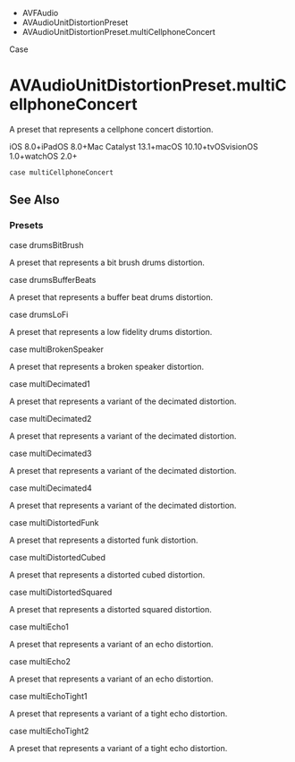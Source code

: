 

- AVFAudio
- AVAudioUnitDistortionPreset
-  AVAudioUnitDistortionPreset.multiCellphoneConcert 

Case

# AVAudioUnitDistortionPreset.multiCellphoneConcert

A preset that represents a cellphone concert distortion.

iOS 8.0+iPadOS 8.0+Mac Catalyst 13.1+macOS 10.10+tvOSvisionOS 1.0+watchOS 2.0+

``` source
case multiCellphoneConcert
```

## See Also

### Presets

case drumsBitBrush

A preset that represents a bit brush drums distortion.

case drumsBufferBeats

A preset that represents a buffer beat drums distortion.

case drumsLoFi

A preset that represents a low fidelity drums distortion.

case multiBrokenSpeaker

A preset that represents a broken speaker distortion.

case multiDecimated1

A preset that represents a variant of the decimated distortion.

case multiDecimated2

A preset that represents a variant of the decimated distortion.

case multiDecimated3

A preset that represents a variant of the decimated distortion.

case multiDecimated4

A preset that represents a variant of the decimated distortion.

case multiDistortedFunk

A preset that represents a distorted funk distortion.

case multiDistortedCubed

A preset that represents a distorted cubed distortion.

case multiDistortedSquared

A preset that represents a distorted squared distortion.

case multiEcho1

A preset that represents a variant of an echo distortion.

case multiEcho2

A preset that represents a variant of an echo distortion.

case multiEchoTight1

A preset that represents a variant of a tight echo distortion.

case multiEchoTight2

A preset that represents a variant of a tight echo distortion.

